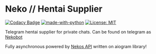 # Neko // Hentai Supplier


[![Codacy Badge](https://api.codacy.com/project/badge/Grade/7af2a3a0d3fb44ec88864f81d665939c)](https://app.codacy.com/manual/starry69/Nekobot?utm_source=github.com&utm_medium=referral&utm_content=starry69/Nekobot&utm_campaign=Badge_Grade_Settings)
[![made-with-python](https://img.shields.io/badge/Made%20with-Python-1f425f.svg)](https://www.python.org/)
[![License: MIT](https://img.shields.io/badge/License-MIT-yellow.svg)](https://opensource.org/licenses/MIT)

Telegram hentai supplier for private chats.
Can be found on telegram as [Nekobot](https://t.me/hentaistarbot)

Fully asynchronous powered by [Nekos API](https://nekos.life) written on aiogram library!
